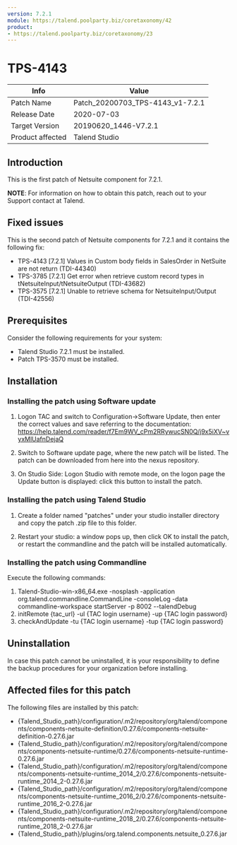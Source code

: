```yaml
---
version: 7.2.1
module: https://talend.poolparty.biz/coretaxonomy/42
product:
- https://talend.poolparty.biz/coretaxonomy/23
---
```


# TPS-4143 <!-- mandatory -->

| Info             | Value |
| ---------------- | ---------------- |
| Patch Name       | Patch\_20200703\_TPS-4143\_v1-7.2.1 |
| Release Date     | 2020-07-03 |
| Target Version   | 20190620\_1446-V7.2.1 |
| Product affected | Talend Studio |

## Introduction <!-- mandatory -->

This is the first patch of Netsuite component for 7.2.1.

**NOTE**: For information on how to obtain this patch, reach out to your Support contact at Talend.

## Fixed issues <!-- mandatory -->

This is the second patch of Netsuite components for 7.2.1 and it contains the following fix:

- TPS-4143 [7.2.1] Values in Custom body fields in SalesOrder in NetSuite are not return (TDI-44340)
- TPS-3785 [7.2.1] Get error when retrieve custom record types in tNetsuiteInput/tNetsuiteOutput (TDI-43682)
- TPS-3575 [7.2.1] Unable to retrieve schema for NetsuiteInput/Output (TDI-42556)

## Prerequisites <!-- mandatory -->

Consider the following requirements for your system:

- Talend Studio 7.2.1 must be installed.
- Patch TPS-3570 must be installed.

## Installation <!-- mandatory -->

<!--
- Detailed installation steps for the customer.
- If any files need to be backed up before installation, it should be mentioned in this section.
- Two scenarios need to be considered for the installation:
 1. The customer has not yet installed any patch before => provide instructions for this
 2. The customer had installed one previous cumulative patch => provide instructions for this
-->
### Installing the patch using Software update <!-- if applicable -->

1) Logon TAC and switch to Configuration->Software Update, then enter the correct values and save referring to the documentation: https://help.talend.com/reader/f7Em9WV_cPm2RRywucSN0Q/j9x5iXV~vyxMlUafnDejaQ

2) Switch to Software update page, where the new patch will be listed. The patch can be downloaded from here into the nexus repository.

3) On Studio Side: Logon Studio with remote mode, on the logon page the Update button is displayed: click this button to install the patch.

### Installing the patch using Talend Studio <!-- if applicable -->

1) Create a folder named "patches" under your studio installer directory and copy the patch .zip file to this folder.

2) Restart your studio: a window pops up, then click OK to install the patch, or restart the commandline and the patch will be installed automatically.

### Installing the patch using Commandline <!-- if applicable -->

Execute the following commands:

1. Talend-Studio-win-x86_64.exe -nosplash -application org.talend.commandline.CommandLine -consoleLog -data commandline-workspace startServer -p 8002 --talendDebug
2. initRemote {tac_url} -ul {TAC login username} -up {TAC login password}
3. checkAndUpdate -tu {TAC login username} -tup {TAC login password}

## Uninstallation <!-- if applicable -->

In case this patch cannot be uninstalled, it is your responsibility to define the backup procedures for your organization before installing.

## Affected files for this patch <!-- if applicable -->

The following files are installed by this patch:

- {Talend_Studio_path}/configuration/.m2/repository/org/talend/components/components-netsuite-definition/0.27.6/components-netsuite-definition-0.27.6.jar
- {Talend_Studio_path}/configuration/.m2/repository/org/talend/components/components-netsuite-runtime/0.27.6/components-netsuite-runtime-0.27.6.jar
- {Talend_Studio_path}/configuration/.m2/repository/org/talend/components/components-netsuite-runtime_2014\_2/0.27.6/components-netsuite-runtime\_2014\_2-0.27.6.jar
- {Talend_Studio_path}/configuration/.m2/repository/org/talend/components/components-netsuite-runtime_2016\_2/0.27.6/components-netsuite-runtime\_2016\_2-0.27.6.jar
- {Talend_Studio_path}/configuration/.m2/repository/org/talend/components/components-netsuite-runtime_2018\_2/0.27.6/components-netsuite-runtime\_2018\_2-0.27.6.jar
- {Talend_Studio_path}/plugins/org.talend.components.netsuite\_0.27.6.jar
